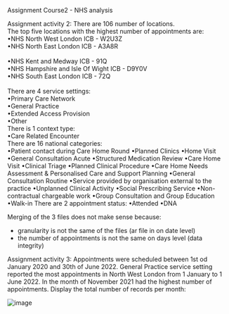 Assignment Course2 - NHS analysis

Assignment activity 2:
There are 106 number of locations. <br>
The top five locations with the highest number of appointments are:<br>
  •NHS North West London ICB - W2U3Z            <br>
  •NHS North East London ICB - A3A8R    <br>          
  •NHS Kent and Medway ICB - 91Q                  
  •NHS Hampshire and Isle Of Wight ICB - D9Y0V    <br>
  •NHS South East London ICB - 72Q     <br>           
There are 4 service settings:<br>
  •Primary Care Network<br>
  •General Practice<br>
  •Extended Access Provision<br>
  •Other<br>
There is 1 context type:<br>
  •Care Related Encounter<br>
There are 16 national categories:<br>
  •Patient contact during Care Home Round
  •Planned Clinics
  •Home Visit
  •General Consultation Acute
  •Structured Medication Review
  •Care Home Visit
  •Clinical Triage
  •Planned Clinical Procedure
  •Care Home Needs Assessment & Personalised Care and Support Planning
  •General Consultation Routine
  •Service provided by organisation external to the practice
  •Unplanned Clinical Activity
  •Social Prescribing Service
  •Non-contractual chargeable work
  •Group Consultation and Group Education
  •Walk-in
There are 2 appointment status:
  •Attended
  •DNA

Merging of the 3 files does not make sense because:
- granularity is not the same of the files (ar file in on date level)
- the number of appointments is not the same on days level (data integrity)

Assignment activity 3:
Appointments were scheduled between 1st od January 2020 and 30th of June 2022. 
General Practice service setting reported the most appointments in North West London from 1 January to 1 June 2022.
In the month of November 2021 had the highest number of appointments.
Display the total number of records per month:

![image](https://user-images.githubusercontent.com/108824849/197208551-f36138bb-e318-48e1-8649-5f0bd69249f8.png)
